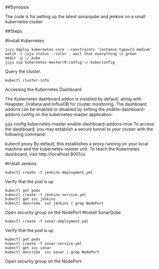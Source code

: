 ##Synopsis

The code is for setting up   the latest sonarqube and jenkins on a small kubernetes cluster

##Steps

#Install Kubernetes
```
juju deploy kubernetes-core --constraints 'instance-type=t2.medium'
watch -c juju status --color - wait that everything is green
mkdir -p ~/.kube
juju scp kubernetes-master/0:config ~/.kube/config
```
Query the cluster.
```
kubectl cluster-info
```
Accessing the Kubernetes Dashboard

The Kubernetes dashboard addon is installed by default, along with Heapster,
Grafana and InfluxDB for cluster monitoring. The dashboard addons can be
enabled or disabled by setting the enable-dashboard-addons config on the
kubernetes-master application:

juju config kubernetes-master enable-dashboard-addons=true
To access the dashboard, you may establish a secure tunnel to your cluster with
the following command:

kubectl proxy
By default, this establishes a proxy running on your local machine and the
kubernetes-master unit. To reach the Kubernetes dashboard, visit
http://localhost:8001/ui

#Install Jenkins
```
kubectl create -f jenkins-deployment.yml
```
Verify that the pod is up
```
kubectl get pods
kubectl create -f jenkins-service.yml
kubectl get svc jenkins
kubectl describe  svc jenkins | grep NodePort
```
Open security group on the NodePort 
#Install SonarQube
```
kubectl create -f sonar-deployment.yml
```
Verify that the pod is up
```
kubectl get pods
kubectl create -f sonar-service.yml
kubectl get svc sonar
kubectl describe  svc sonar | grep NodePort
```
Open security group on the NodePort 
